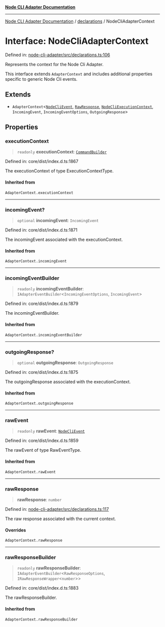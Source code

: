 [**Node CLI Adapter Documentation**](../../README.md)

***

[Node CLI Adapter Documentation](../../README.md) / [declarations](../README.md) / NodeCliAdapterContext

# Interface: NodeCliAdapterContext

Defined in: [node-cli-adapter/src/declarations.ts:106](https://github.com/stonemjs/node-cli-adapter/blob/942602ba5f120245f6f1f4ea802cbd5e86b9d774/src/declarations.ts#L106)

Represents the context for the Node Cli Adapter.

This interface extends `AdapterContext` and includes additional properties
specific to generic Node Cli events.

## Extends

- `AdapterContext`\<[`NodeCliEvent`](NodeCliEvent.md), [`RawResponse`](../type-aliases/RawResponse.md), [`NodeCliExecutionContext`](../type-aliases/NodeCliExecutionContext.md), `IncomingEvent`, `IncomingEventOptions`, `OutgoingResponse`\>

## Properties

### executionContext

> `readonly` **executionContext**: [`CommandBuilder`](../type-aliases/CommandBuilder.md)

Defined in: core/dist/index.d.ts:1867

The executionContext of type ExecutionContextType.

#### Inherited from

`AdapterContext.executionContext`

***

### incomingEvent?

> `optional` **incomingEvent**: `IncomingEvent`

Defined in: core/dist/index.d.ts:1871

The incomingEvent associated with the executionContext.

#### Inherited from

`AdapterContext.incomingEvent`

***

### incomingEventBuilder

> `readonly` **incomingEventBuilder**: `IAdapterEventBuilder`\<`IncomingEventOptions`, `IncomingEvent`\>

Defined in: core/dist/index.d.ts:1879

The incomingEventBuilder.

#### Inherited from

`AdapterContext.incomingEventBuilder`

***

### outgoingResponse?

> `optional` **outgoingResponse**: `OutgoingResponse`

Defined in: core/dist/index.d.ts:1875

The outgoingResponse associated with the executionContext.

#### Inherited from

`AdapterContext.outgoingResponse`

***

### rawEvent

> `readonly` **rawEvent**: [`NodeCliEvent`](NodeCliEvent.md)

Defined in: core/dist/index.d.ts:1859

The rawEvent of type RawEventType.

#### Inherited from

`AdapterContext.rawEvent`

***

### rawResponse

> **rawResponse**: `number`

Defined in: [node-cli-adapter/src/declarations.ts:117](https://github.com/stonemjs/node-cli-adapter/blob/942602ba5f120245f6f1f4ea802cbd5e86b9d774/src/declarations.ts#L117)

The raw response associated with the current context.

#### Overrides

`AdapterContext.rawResponse`

***

### rawResponseBuilder

> `readonly` **rawResponseBuilder**: `IAdapterEventBuilder`\<`RawResponseOptions`, `IRawResponseWrapper`\<`number`\>\>

Defined in: core/dist/index.d.ts:1883

The rawResponseBuilder.

#### Inherited from

`AdapterContext.rawResponseBuilder`
